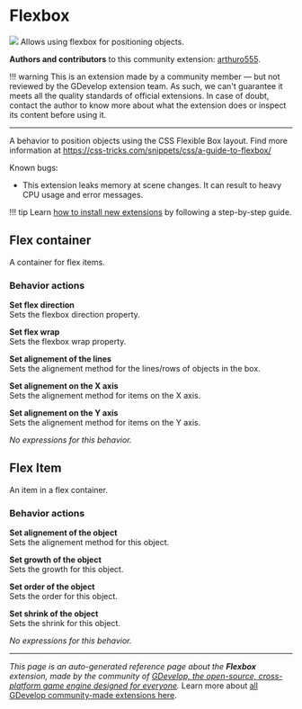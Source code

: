 # Flexbox

<img src="https://resources.gdevelop-app.com/assets/Icons/page-layout-body.svg" class="extension-icon"></img>
Allows using flexbox for positioning objects.

**Authors and contributors** to this community extension: [arthuro555](https://gd.games/arthuro555).

!!! warning
    This is an extension made by a community member — but not reviewed
    by the GDevelop extension team. As such, we can't guarantee it
    meets all the quality standards of official extensions. In case of
    doubt, contact the author to know more about what the extension
    does or inspect its content before using it.

---

A behavior to position objects using the CSS Flexible Box layout. Find more information at https://css-tricks.com/snippets/css/a-guide-to-flexbox/

Known bugs:


- This extension leaks memory at scene changes. It can result to heavy CPU usage and error messages.

!!! tip
    Learn [how to install new extensions](/gdevelop5/extensions/search) by following a step-by-step guide.



## Flex container 

A container for flex items. 

### Behavior actions

**Set flex direction**  
Sets the flexbox direction property.

**Set flex wrap**  
Sets the flexbox wrap property.

**Set alignement of the lines**  
Sets the alignement method for the lines/rows of objects in the box.

**Set alignement on the X axis**  
Sets the alignement method for items on the X axis.

**Set alignement on the Y axis**  
Sets the alignement method for items on the Y axis.

_No expressions for this behavior._


## Flex Item 

An item in a flex container. 

### Behavior actions

**Set alignement of the object**  
Sets the alignement method for this object.

**Set growth of the object**  
Sets the growth for this object.

**Set order of the object**  
Sets the order for this object.

**Set shrink of the object**  
Sets the shrink for this object.

_No expressions for this behavior._



---

*This page is an auto-generated reference page about the **Flexbox** extension, made by the community of [GDevelop, the open-source, cross-platform game engine designed for everyone](https://gdevelop.io/).* Learn more about [all GDevelop community-made extensions here](/gdevelop5/extensions).